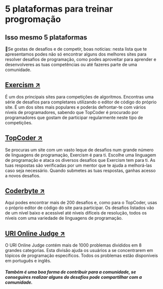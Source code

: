 <h1>5 plataformas para treinar progromação</h1>

## Isso mesmo 5 plataformas
<p> 🚀Se gostas de desafios e de competir, boas notícias: nesta lista que te apresentamos podes não só encontrar alguns dos melhores sites para resolver desafios de programação, como podes aproveitar para aprender e desenvolveres as tuas competências ou até fazeres parte de uma comunidade.</p>

## <a href="https://exercism.io/">Exercism ↗</a>
   <p>É um dos principais sites para competições de algoritmos. Encontras uma série de desafios para completares utilizando o editor de código do próprio site. É um dos sites mais populares e poderás defrontar-te com vários níveis de programadores, sabendo que TopCoder é procurado por programadores que gostam de participar regularmente neste tipo de competições.</p>

## <a href="https://www.topcoder.com/">TopCoder ↗</a>
   <p>Se procuras um site com um vasto leque de desafios num grande número de linguagens de programação, Exercism é para ti. Escolhe uma linguagem de programação e ataca os diversos desafios que Exercism tem para ti. As tuas respostas são verificadas por um mentor que te ajuda a melhorá-las caso seja necessário. Quando submetes as tuas respostas, ganhas acesso a novos desafios.</p>

## <a href="https://coderbyte.com/">Coderbyte ↗</a>
   <p>Aqui podes encontrar mais de 200 desafios e, como para o TopCoder, usas o próprio editor de código do site para participar. Os desafios listados vão de um nível baixo e acessível até níveis difíceis de resolução, todos os níveis com uma variedade de linguagens de programação.

## <a href="https://www.urionlinejudge.com.br/">URI Online Judge ↗</a>
   <p>O URI Online Judge contém mais de 1000 problemas divididos em 8 grandes categorias. Esta divisão ajuda os usuários a se concentrarem em tópicos de programação específicos. Todos os problemas estão disponíveis em português e inglês.</p>

<h5>Também é uma boa forma de contribuir para a comunidade, se conseguires realizar alguns do desafios pode compartilhar com a comunidade.</h5>
